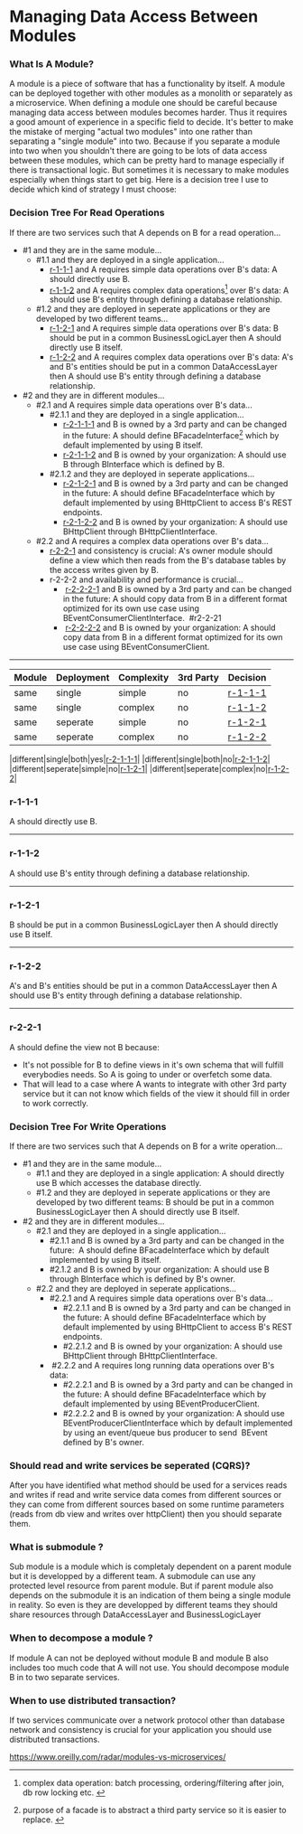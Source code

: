            

# Managing Data Access Between Modules   
  
### What Is A Module?   
  
A module is a piece of software that has a functionality by itself. A module can be deployed together with other modules as a monolith or separately as a microservice. When defining a module one should be careful because managing data access between modules becomes harder. Thus it requires a good amount of experience in a specific field to decide. It's better to make the mistake of merging "actual two modules" into one rather than separating a "single module" into two. Because if you separate a module into two when you shouldn't there are going to be lots of data access between these modules, which can be pretty hard to manage especially if there is transactional logic. But sometimes it is necessary to make modules especially when things start to get big. Here is a decision tree I use to decide which kind of strategy I must choose:   
  
### Decision Tree For Read Operations   
  
If there are two services such that A depends on B for a read operation...   
  
- #1 and they are in the same module...  
	- #1.1 and they are deployed in a single application...  
		- [r-1-1-1](#r-1-1-1) and A requires simple data operations over B's data: A should directly use B. 
		- [r-1-1-2](#r-1-1-2) and A requires complex data operations[^cdo] over B's data: A should use B's entity through defining a database relationship.  
	- #1.2 and they are deployed in seperate applications or they are developed by two different teams...  
		- [r-1-2-1](#r-1-2-1) and A requires simple data operations over B's data: B should be put in a common BusinessLogicLayer then A should directly use B itself.  
		- [r-1-2-2](#r-1-2-2) and A requires complex data operations over B's data: A's and B's entities should be put in a common DataAccessLayer then A should use B's entity through defining a database relationship.  
- #2 and they are in different modules... 
	- #2.1 and A requires simple data operations over B's data...  
		- #2.1.1 and they are deployed in a single application...  
			- [r-2-1-1-1](#r-2-1-1-1) and B is owned by a 3rd party and can be changed in the future: A should define BFacadeInterface[^fcd] which by default implemented by using B itself.   
			- [r-2-1-1-2](#r-2-1-1-2) and B is owned by your organization: A should use B through BInterface which is defined by B.  
		- #2.1.2 and they are deployed in seperate applications...   
			- [r-2-1-2-1](#r-2-1-2-1) and B is owned by a 3rd party and can be changed in the future: A should define BFacadeInterface which by default implemented by using BHttpClient to access B's REST endpoints.   
			- [r-2-1-2-2](#r-2-1-2-2) and B is owned by your organization: A should use BHttpClient through BHttpClientInterface.   
	- #2.2 and A requires a complex data operations over B's data...  
		- [r-2-2-1](#r-2-2-1) and consistency is crucial: A's owner module should define a view which then reads from the B's database tables by the access writes given by B.  
		- r-2-2-2 and availability and performance is crucial... 
			-  [r-2-2-2-1](#r-2-2-2-1) and B is owned by a 3rd party and can be changed in the future: A should copy data from B in a different format optimized for its own use case using BEventConsumerClientInterface.   #r2-2-21
			-  [r-2-2-2-2](#r-2-2-2-2) and B is owned by your organization: A should copy data from B in a different format optimized for its own use case using BEventConsumerClient.   
 ---

|Module|Deployment|Complexity|3rd Party|Decision|  
|---|---|---|---|---|  
|same|single|simple|no|[r-1-1-1](#r-1-1-1)|
|same|single|complex|no|[r-1-1-2](#r-1-1-2)|
|same|seperate|simple|no|[r-1-2-1](#r-1-2-1)|
|same|seperate|complex|no|[r-1-2-2](#r-1-2-2)|

|different|single|both|yes|[r-2-1-1-1](#r-2-1-1-1)|
|different|single|both|no|[r-2-1-1-2](#r-2-1-1-2)|
|different|seperate|simple|no|[r-1-2-1](#r-1-2-1)|
|different|seperate|complex|no|[r-1-2-2](#r-1-2-2)|


### r-1-1-1
A should directly use B.

---
### r-1-1-2
A should use B's entity through defining a database relationship.

---
### r-1-2-1
B should be put in a common BusinessLogicLayer then A should directly use B itself.

---
### r-1-2-2
A's and B's entities should be put in a common DataAccessLayer then A should use B's entity through defining a database relationship.  

---

### r-2-2-1
A should define the view not B because:
- It's not possible for B to define views in it's own schema that will fulfill everybodies needs. So A is going to under or overfetch some data.
- That will lead to a case where A wants to integrate with other 3rd party service but it can not know which fields of the view it should fill in order to work correctly.  
 
 
### Decision Tree For Write Operations   
  
If there are two services such that A depends on B for a write operation...   
  
- #1 and they are in the same module...  
	- #1.1 and they are deployed in a single application: A should directly use B which accesses the database directly.  
	- #1.2 and they are deployed in seperate applications or they are developed by two different teams: B should be put in a common BusinessLogicLayer then A should directly use B itself.  
- #2 and they are in different modules...  
	- #2.1 and they are deployed in a single application...  
		- #2.1.1 and B is owned by a 3rd party and can be changed in the future:  A should define BFacadeInterface which by default implemented by using B itself.  
		- #2.1.2 and B is owned by your organization: A should use B through BInterface which is defined by B's owner.  
	- #2.2 and they are deployed in seperate applications...  
		- #2.2.1 and A requires simple data operations over B's data...  
			- #2.2.1.1 and B  is owned by a 3rd party and can be changed in the future: A should define BFacadeInterface which by default implemented by using BHttpClient to access B's REST endpoints.   
			- #2.2.1.2 and B is owned by your organization: A should use BHttpClient through BHttpClientInterface.   
		-  #2.2.2 and A requires long running data operations over B's data:  
			- #2.2.2.1 and B  is owned by a 3rd party and can be changed in the future: A should define BFacadeInterface which by default implemented by using BEventProducerClient.   
			- #2.2.2.2 and B is owned by your organization: A should use BEventProducerClientInterface which by default implemented by using an event/queue bus producer to send  BEvent defined by B's owner.   
  
[^cdo]: complex data operation: batch processing, ordering/filtering after join, db row locking etc.  
  
[^fcd]: purpose of a facade is to abstract a third party service so it is easier to replace. 


  
### Should read and write services be seperated (CQRS)?   
  
After you have identified what method should be used for a services reads and writes if read and write service data comes from different sources or they can come from different sources based on some runtime parameters (reads from db view and writes over httpClient) then you should separate them.  
  
### What is submodule ?  
  
Sub module is a module which is completaly dependent on a parent module but it is developped by a different team. A submodule can use any protected level resource from parent module. But if parent module also depends on the submodule it is an indication of them being a single module in reality. So even is they are developped by different teams they should share resources through DataAccessLayer and BusinessLogicLayer  
  
### When to decompose a module ?  
  
If module A can not be deployed without module B and module B also includes too much code that A will not use. You should decompose module B in to two separate services.  
  
### When to use distributed transaction?  
  
If two services communicate over a network protocol other than database network and consistency is crucial for your application you should use distributed transactions.  

https://www.oreilly.com/radar/modules-vs-microservices/